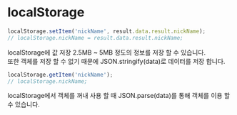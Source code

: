 
# localStorage

```javascript
localStorage.setItem('nickName', result.data.result.nickName);
// localStorage.nickName = result.data.result.nickName;
```
localStorage에 값 저장 2.5MB ~ 5MB 정도의 정보를 저장 할 수 있습니다.  
또한 객체를 저장 할 수 없기 때문에 JSON.stringify(data)로 데이터를 저장 합니다.  

```javascript
localStorage.getItem('nickName');
// localStorage.nickName;
```
localStorage에서 객체를 꺼내 사용 할 때 JSON.parse(data)를 통해 객체를 이용 할 수 있습니다.  
